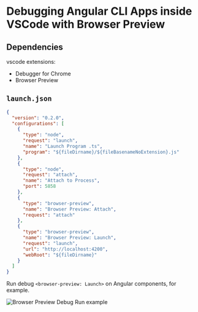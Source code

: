 # Debugging Angular CLI Apps inside VSCode with Browser Preview

## Dependencies

vscode extensions:

- Debugger for Chrome
- Browser Preview

## `launch.json`

```json
{
  "version": "0.2.0",
  "configurations": [
    {
      "type": "node",
      "request": "launch",
      "name": "Launch Program .ts",
      "program": "${fileDirname}/${fileBasenameNoExtension}.js"
    },
    {
      "type": "node",
      "request": "attach",
      "name": "Attach to Process",
      "port": 5858
    },
    {
      "type": "browser-preview",
      "name": "Browser Preview: Attach",
      "request": "attach"
    },
    {
      "type": "browser-preview",
      "name": "Browser Preview: Launch",
      "request": "launch",
      "url": "http://localhost:4200",
      "webRoot": "${fileDirname}"
    }
  ]
}
```

Run debug `<browser-preview: Launch>` on Angular components, for example.

![Browser Preview Debug Run example](https://loggar.github.io/note/settings/vscode.extensions.browser-preview.png)
